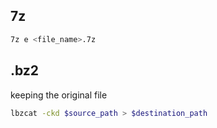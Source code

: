 ## 7z
```bash
7z e <file_name>.7z
```

## .bz2
keeping the original file
```bash
lbzcat -ckd $source_path > $destination_path
```

